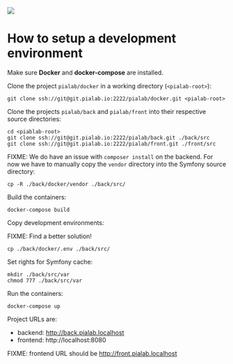 <img src="https://raw.githubusercontent.com/pia-lab/pialab/master/src/assets/images/pia-lab.png">

# How to setup a development environment

Make sure **Docker** and **docker-compose** are installed.

Clone the project `pialab/docker` in a working directory (`<pialab-root>`):

```
git clone ssh://git@git.pialab.io:2222/pialab/docker.git <pialab-root>
```

Clone the projects `pialab/back` and `pialab/front` into their respective source directories:

```
cd <piablab-root>
git clone ssh://git@git.pialab.io:2222/pialab/back.git ./back/src
git clone ssh://git@git.pialab.io:2222/pialab/front.git ./front/src
```

FIXME: We do have an issue with `composer install` on the backend. For now we have to manually copy the `vendor` directory into the Symfony source directory:
```
cp -R ./back/docker/vendor ./back/src/
```

Build the containers:
```
docker-compose build
```

Copy development environments:

FIXME: Find a better solution!

```
cp ./back/docker/.env ./back/src/
```

Set rights for Symfony cache:

```
mkdir ./back/src/var
chmod 777 ./back/src/var
```

Run the containers:
```
docker-compose up
```

Project URLs are:

* backend: http://back.pialab.localhost
* frontend: http://localhost:8080

FIXME: frontend URL should be http://front.pialab.localhost

